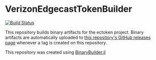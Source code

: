 # VerizonEdgecastTokenBuilder

[![Build Status](https://travis-ci.org/tanmaykm/VerizonEdgecastTokenBuilder.svg?branch=master)](https://travis-ci.org/tanmaykm/VerizonEdgecastTokenBuilder)

This repository builds binary artifacts for the ectoken project. Binary artifacts are automatically uploaded to
[this repository's GitHub releases page](https://github.com/tanmaykm/VerizonEdgecastTokenBuilder/releases) whenever a tag is created
on this repository.

This repository was created using [BinaryBuilder.jl](https://github.com/JuliaPackaging/BinaryBuilder.jl)
